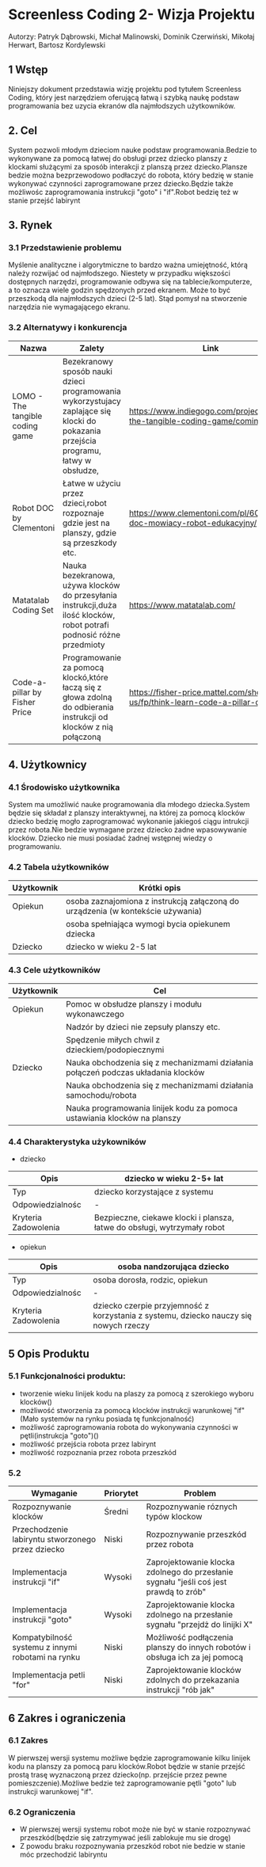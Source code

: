 # Screenless Coding 2- Wizja Projektu

Autorzy:
Patryk Dąbrowski, Michał Malinowski, Dominik Czerwiński, Mikołaj Herwart, Bartosz Kordylewski 

## 1 Wstęp
Niniejszy dokument przedstawia wizję projektu pod tytułem Screenless Coding, który jest narzędziem oferującą łatwą i szybką naukę podstaw programowania bez uzycia ekranów dla najmłodszych użytkowników.

## 2. Cel
System pozwoli młodym dzieciom nauke podstaw programowania.Bedzie to wykonywane za pomocą łatwej do obsługi przez dziecko planszy z klockami służącymi za sposób interakcji z planszą przez dziecko.Plansze bedzie można bezprzewodowo podłaczyć do robota, który bedzię w stanie wykonywać czynności zaprogramowane przez dziecko.Będzie także możliwośc zaprogramowania instrukcji "goto" i "if".Robot bedzię też w stanie przejść labirynt 


## 3. Rynek 

### 3.1 Przedstawienie problemu
Myślenie analityczne i algorytmiczne to bardzo ważna umiejętność, którą
należy rozwijać od najmłodszego. Niestety w przypadku większości
dostępnych narzędzi, programowanie odbywa się na tablecie/komputerze,
a to oznacza wiele godzin spędzonych przed ekranem. Może to być
przeszkodą dla najmłodszych dzieci (2-5 lat). Stąd pomysł na stworzenie
narzędzia nie wymagającego ekranu. 


### 3.2 Alternatywy i konkurencja

| Nazwa | Zalety | Link |
|-------|--------|------|
| LOMO - The tangible coding game      |  Bezekranowy sposób nauki dzieci programowania wykorzystujacy zaplające się klocki do pokazania przejścia programu, łatwy w obsłudze,     | https://www.indiegogo.com/projects/lomo-the-tangible-coding-game/coming_soon     |
| Robot DOC by Clementoni | Łatwe w użyciu przez dzieci,robot rozpoznaje gdzie jest na planszy, gdzie są przeszkody etc.| https://www.clementoni.com/pl/60972-doc-mowiacy-robot-edukacyjny/ |
| Matatalab Coding Set      | Nauka bezekranowa, używa klocków do przesyłania instrukcji,duża ilość klocków, robot potrafi podnosić różne przedmioty | https://www.matatalab.com/      |
| Code-a-pillar by Fisher Price | Programowanie za pomocą klockó,które łaczą się z głowa zdolną do odbierania instrukcji od klocków z nią połączoną | https://fisher-price.mattel.com/shop/en-us/fp/think-learn-code-a-pillar-dkt39 |

## 4. Użytkownicy

### 4.1 Środowisko użytkownika

System ma umożliwić nauke programowania dla młodego dziecka.System będzie się składał z 
planszy interaktywnej, na której za pomocą klocków dziecko bedzię mogło zaprogramować
wykonanie jakiegoś ciągu intrukcji przez robota.Nie bedzie wymagane przez dziecko żadne wpasowywanie klocków.
Dziecko nie musi posiadać żadnej wstępnej wiedzy o programowaniu. 

### 4.2 Tabela użytkowników

| Użytkownik        | Krótki opis   |
|---------|--------------------------|
| Opiekun | osoba zaznajomiona z instrukcją załączoną do urządzenia (w kontekście używania)    |
|         | osoba spełniająca wymogi bycia opiekunem dziecka                                   |
| Dziecko | dziecko w wieku 2-5 lat  |


### 4.3 Cele użytkowników

| Użytkownik        | Cel   |
|---------|---|
| Opiekun | Pomoc w obsłudze planszy i modułu wykonawczego    |
|         | Nadzór by dzieci nie zepsuły planszy etc.         |
|         | Spędzenie miłych chwil z dzieckiem/podopiecznymi  |
| Dziecko | Nauka obchodzenia się z mechanizmami działania połączeń podczas układania klocków |
|         | Nauka obchodzenia się z mechanizmami działania samochodu/robota |
|         | Nauka programowania linijek kodu za pomoca ustawiania klocków na planszy |

### 4.4 Charakterystyka użykowników
* dziecko

| Opis                 | dziecko w wieku 2-5+ lat  |
|----------------------|---|
| Typ                  | dziecko korzystające z systemu  |
| Odpowiedzialnośc     | - |
| Kryteria Zadowolenia | Bezpieczne, ciekawe klocki i plansza, łatwe do obsługi, wytrzymały robot   |

* opiekun

| Opis                 | osoba nandzorująca dziecko   |
|----------------------|---|
| Typ                  | osoba dorosła, rodzic, opiekun   |
| Odpowiedzialnośc     | - |
| Kryteria Zadowolenia | dziecko czerpie przyjemność z korzystania z systemu, dziecko nauczy się nowych rzeczy    |

## 5 Opis Produktu
### 5.1 Funkcjonalności produktu:
* tworzenie wieku linijek kodu na plaszy za pomocą z szerokiego wyboru klocków()
* możliwość stworzenia za pomocą klocków instrukcji warunkowej "if"(Mało systemów na rynku posiada tę funkcjonalność)
* możliwość zaprogramowania robota do wykonywania czynności w pętli(instrukcja "goto")()
* możliwość przejścia robota przez labirynt
* możliwość rozpoznania przez robota przeszkód

### 5.2 
| Wymaganie                                         | Priorytet | Problem | 
|---------------------------------------------------|----------|---------
| Rozpoznywanie klocków                             | Średni | Rozpoznywanie róznych typów klockow |
| Przechodzenie labiryntu stworzonego przez dziecko | Niski | Rozpoznywanie przeszkód przez robota | 
| Implementacja instrukcji "if"                     | Wysoki | Zaprojektowanie klocka zdolnego do przesłanie sygnału "jeśli coś jest prawdą to zrób" | 
| Implementacja instrukcji "goto"                   | Wysoki | Zaprojektowanie klocka zdolnego na przesłanie sygnału "przejdż do linijki X" | 
| Kompatybilność systemu z innymi robotami na rynku | Niski  | Możliwość podłączenia planszy do innych robotów i obsługa ich za jej pomocą |
| Implementacja petli "for"                         | Niski  | Zaprojektowanie klocków zdolnych do przekazania instrukcji "rób jak"  

## 6 Zakres i ograniczenia
### 6.1 Zakres
W pierwszej wersji systemu możliwe będzie zaprogramowanie kilku linijek kodu na planszy za pomocą paru klocków.Robot będzie w stanie przejść prostą trasę wyznaczoną przez dziecko(np. przejście przez pewne pomieszczenie).Możliwe bedzie też zaprogramowanie  pętli "goto" lub instrukcji warunkowej "if".

### 6.2 Ograniczenia
* W pierwszej wersji systemu robot może nie być w stanie rozpoznywać przeszkód(będzie się zatrzymywać jeśli zablokuje mu sie drogę)
* Z powodu braku rozpoznywania przeszkód robot nie bedzie w stanie móc przechodzić labiryntu
